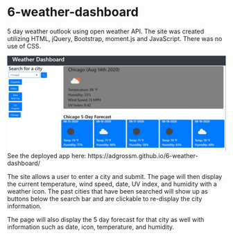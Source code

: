 # 6-weather-dashboard
5 day weather outlook using open weather API. The site was created utilizing HTML, jQuery, Bootstrap, moment.js and JavaScript. There was no use of CSS. 


<img src="./assets/images/screenshot.JPG" alt="screenshot of dashboard">
See the deployed app here: https://adgrossm.github.io/6-weather-dashboard/

The site allows a user to enter a city and submit. The page will then display the current temperature, wind speed, date, UV index, and humidity with a weather icon. The past cities that have been searched will show up as buttons below the search bar and are clickable to re-display the city information.

The page will also display the 5 day forecast for that city as well with information such as date, icon, temperature, and humidity. 
